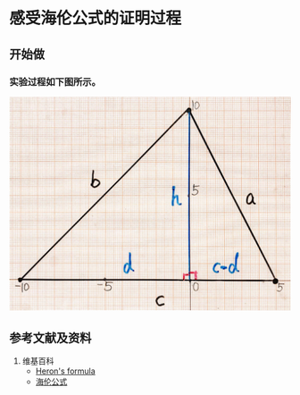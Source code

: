 # 感受海伦公式的证明过程

## 开始做

### 实验过程如下图所示。

![](/images/欧几里得几何/计算出图形的面积/感受海伦公式的证明过程/1a1.jpg)

## 参考文献及资料

1. 维基百科
	- [Heron's formula](https://en.wikipedia.org/wiki/Heron%27s_formula) 
	- [海伦公式](https://zh.wikipedia.org/wiki/%E6%B5%B7%E4%BC%A6%E5%85%AC%E5%BC%8F) 

